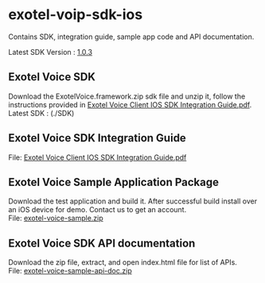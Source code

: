 # exotel-voip-sdk-ios
Contains SDK, integration guide, sample app code and API documentation.

Latest SDK Version : [1.0.3](https://github.com/exotel/exotel-voip-sdk-ios/releases/tag/1.0.3)

## Exotel Voice SDK
Download the ExotelVoice.framework.zip sdk file and unzip it, follow the instructions provided in [Exotel Voice Client IOS SDK Integration Guide.pdf](https://github.com/exotel/exotel-voip-sdk-ios/blob/main/Exotel%20Voice%20Client%20IOS%20SDK%20Integration%20Guide.pdf).  
Latest SDK : (./SDK)




## Exotel Voice SDK Integration Guide  
File: [Exotel Voice Client IOS SDK Integration Guide.pdf](https://github.com/exotel/exotel-voip-sdk-ios/blob/main/Exotel%20Voice%20Client%20IOS%20SDK%20Integration%20Guide.pdf)




## Exotel Voice Sample Application Package
Download the test application and build it. After successful build install over an iOS device for demo. Contact us to get an account.  
File: [exotel-voice-sample.zip](https://github.com/exotel/exotel-voip-sdk-ios/blob/main/exotel-voice-sample.zip)




## Exotel Voice SDK API documentation
Download the zip file, extract, and open index.html file for list of APIs.  
File: [exotel-voice-sample-api-doc.zip](https://github.com/exotel/exotel-voip-sdk-ios/blob/main/exotel-voice-sample-api-doc.zip)
